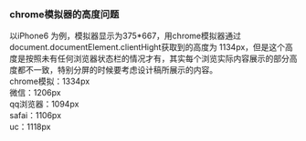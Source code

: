 ### chrome模拟器的高度问题
以iPhone6 为例，模拟器显示为375*667，用chrome模拟器通过document.documentElement.clientHight获取到的高度为 1134px，但是这个高度是按照未有任何浏览器状态栏的情况才有，其实每个浏览实际内容展示的部分高度都不一致，特别分屏的时候要考虑设计稿所展示的内容。   
chrome模拟：1334px  
微信：1206px  
qq浏览器：1094px  
safai：1106px  
uc：1118px  
